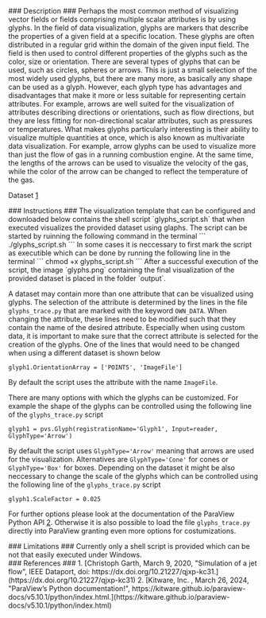 <div id="description" outline_label="Description" outline_indent="0" markdown="1">
### Description ###
Perhaps the most common method of visualizing vector fields or fields comprising multiple scalar attributes is by using glyphs.
In the field of data visualization, glyphs are markers that describe the properties of a given field at a specific location.
These glyphs are often distributed in a regular grid within the domain of the given input field.
The field is then used to control different properties of the glyphs such as the color, size or orientation.
There are several types of glyphs that can be used, such as circles, spheres or arrows.
This is just a small selection of the most widely used glyphs, but there are many more, as basically any shape can be used as a glyph.
However, each glyph type has advantages and disadvantages that make it more or less suitable for representing certain attributes.
For example, arrows are well suited for the visualization of attributes describing directions or orientations, such as flow directions, but they are less fitting for non-directional scalar attributes, such as pressures or temperatures.
What makes glyphs particularly interesting is their ability to visualize multiple quantities at once, which is also known as multivariate data visualization.
For example, arrow glyphs can be used to visualize more than just the flow of gas in a running combustion engine.
At the same time, the lengths of the arrows can be used to visualize the velocity of the gas, while the color of the arrow can be changed to reflect the temperature of the gas.

Dataset [1](#citation_paraview_python_api)

</div>
<div id="instructions" outline_label="Instructions" outline_indent="0" markdown="1">
### Instructions ###
The visualization template that can be configured and downloaded below contains the shell script `glyphs_script.sh` that when executed visualizes the provided dataset using glaphs.
The script can be started by ruinning the following command in the terminal
```
./glyphs_script.sh
```
In some cases it is neccessary to first mark the script as executible which can be done by running the following line in the terminal
```
chmod +x glyphs_script.sh
```
After a successful execution of the script, the image `glyphs.png` containing the final visualization of the provided dataset is placed in the folder `output`.

A dataset may contain more than one attribute that can be visualized using glyphs.
The selection of the attribute is determined by the lines in the file `glyphs_trace.py` that are marked with the keyword `OWN_DATA`.
When changing the attribute, these lines need to be modified such that they contain the name of the desired attribute.
Especially when using custom data, it is important to make sure that the correct attribute is selected for the creation of the glyphs.
One of the lines that would need to be changed when using a different dataset is shown below
```
glyph1.OrientationArray = ['POINTS', 'ImageFile']
```
By default the script uses the attribute with the name `ImageFile`.

There are many options with which the glyphs can be customized. 
For example the shape of the glyphs can be controlled using the following line of the `glyphs_trace.py` script
```
glyph1 = pvs.Glyph(registrationName='Glyph1', Input=reader, GlyphType='Arrow')
```
By default the script uses `GlyphType='Arrow'` meaning that arrows are used for the visualization.
Alternatives are `GlyphType='Cone'` for cones or `GlyphType='Box'` for boxes.
Depending on the dataset it might be also neccessary to change the scale of the glyphs which can be controlled using the following line of the `glyphs_trace.py` script
```
glyph1.ScaleFactor = 0.025
```
For further options please look at the documentation of the ParaView Python API [2](#citation_paraview_python_api). Otherwise it is also possible to load the file `glyphs_trace.py` directly into ParaView granting even more options for costumizations.
</div>
<div id="limitations" outline_label="Limitations" outline_indent="0" markdown="1">
### Limitations ###
Currently only a shell script is provided which can be not that easily executed under Windows.
</div>
<div id="references" outline_label="References" outline_indent="0" markdown="1">
### References ###
1. [<span id="citation_preview_dataset">Christoph Garth, March 9, 2020, "Simulation of a jet flow", IEEE Dataport, doi: https://dx.doi.org/10.21227/qjxp-kc31.</span>](https://dx.doi.org/10.21227/qjxp-kc31)
2. [<span id="citation_paraview_python_api">Kitware, Inc. , March 26, 2024, "ParaView’s Python documentation!", https://kitware.github.io/paraview-docs/v5.10.1/python/index.html.</span>](https://kitware.github.io/paraview-docs/v5.10.1/python/index.html)
</div>